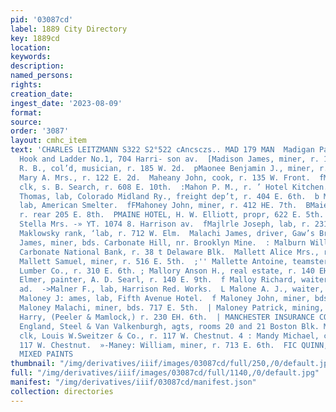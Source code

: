 ```yaml
---
pid: '03087cd'
label: 1889 City Directory
key: 1889cd
location: 
keywords: 
description: 
named_persons: 
rights: 
creation_date: 
ingest_date: '2023-08-09'
format: 
source: 
order: '3087'
layout: cmhc_item
text: 'CHARLES LEITZMANN S322 S2°522 cAncsczs.. MAD 179 MAN  Madigan Patrick, driver,
  Hook and Ladder No.1, 704 Harri- son av.  [Madison James, miner, r. 122 W. 2d.  pMadison
  R. B., col’d, musician, r. 185 W. 2d.  pMaonee Benjamin J., miner, r. 609 N. Pine,  iMacuire
  Mary A. Mrs., r. 122 E. 2d.  Maheany John, cook, r. 135 W. Front.  fMahn Frank M.,
  clk, s. B. Search, r. 608 E. 10th.  :Mahon P. M., r. ’ Hotel Kitchen.  FP Mahon
  Thomas, lab, Colorado Midland Ry., freight dep’t, r. 404 E. 6th.  b Mahoney Conrad,
  lab, American Smelter.  fFMahoney John, miner, r. 412 HE. 7th.  BMaier Justina Mrs.,
  r. rear 205 E. 8th.  PMAINE HOTEL, H. W. Elliott, propr, 622 E. 5th.  fi Maisel
  Stella Mrs. -» YT. 1074 8. Harrison av.  fMajlrle Joseph, lab, r. 231 W. Front.  |
  Maklowsky rank, ‘lab, r. 712 W. Elm.  Malachi James, driver, Gaw’s Brewery.  : Malark
  James, miner, bds. Carbonate Hill, nr. Brooklyn Mine.  : Malburn William P., bkkpr,
  Carbonate National Bank, r. 38 t Delaware Blk.  Mallett Alice Mrs., r. 516 E. 5th.  i.
  Mallett Samuel, miner, r. 516 E. 5th.  ;'' Mallette Antoine, teamster, Williams
  Lumber Co., r. 310 E. 6th. ; Mallory Anson H., real estate, r. 140 EH. 9th.  f Mallory
  Elmer, painter, A. D. Searl, r. 140 E. 9th.  f Malloy Richard, waiter, r. 110 E.
  ad.  ->Malner F., lab, Harrison Red. Works.  L Malone A. J., waiter, r. 125 W. 2d.  1
  Maloney J: ames, lab, Fifth Avenue Hotel.  f Maloney John, miner, bds. 717 E. 5th.  }
  Maloney Malachi, miner, bds. 717 E. 5th.  | Maloney Patrick, mining, r. 136 W. Chestnut.  ,-Mamlock
  Harry, (Peeler & Mamlock,) r. 230 EH. 6th.  | MANCHESTER INSURANCE CO., Manchester,
  England, Steel & Van Valkenburgh, agts, rooms 20 and 21 Boston Blk. Mandy Edwin,
  clk, Louis W.Sweitzer & Co., r. 117 W. Chestnut. 4 : Mandy Michael, carpenter, r.
  117 W. Chestnut.  »-Maney: William, miner, r. 713 E. 6th.  FIC QUINN, sor 20x o=
  MIXED PAINTS                                                                                   '
thumbnail: "/img/derivatives/iiif/images/03087cd/full/250,/0/default.jpg"
full: "/img/derivatives/iiif/images/03087cd/full/1140,/0/default.jpg"
manifest: "/img/derivatives/iiif/03087cd/manifest.json"
collection: directories
---
```

